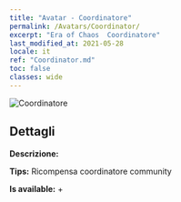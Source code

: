 ```yaml
---
title: "Avatar - Coordinatore"
permalink: /Avatars/Coordinator/
excerpt: "Era of Chaos  Coordinatore"
last_modified_at: 2021-05-28
locale: it
ref: "Coordinator.md"
toc: false
classes: wide
---
```

 ![Coordinatore](/images/a/avatarFrame_15.png)

## Dettagli

 **Descrizione:**  

 **Tips:** Ricompensa coordinatore community 

 **Is available:**  + 

